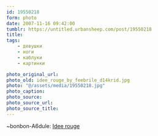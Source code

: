 ```yaml
---
id: 19550218
form: photo
date: 2007-11-16 09:42:00
tumblr: https://untitled.urbansheep.com/post/19550218
title:
tags:
    - девушки
    - ноги
    - каблуки
    - картинки

photo_original_url:
photo_old: idee_rouge_by_feebrile_d14krid.jpg
photo: "@/assets/media/19550218.jpg"
photo_caption:
photo_source:
photo_source_url:
photo_source_title:
---
```


<p>~bonbon-A6dule: <a href="http://bonbon-a6dule.deviantart.com/art/Idee-rouge-68153413">Idee rouge</a></p>
